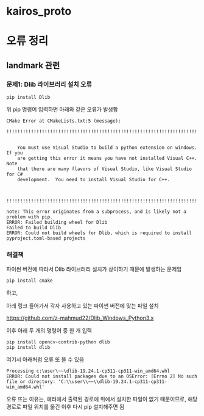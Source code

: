 # kairos_proto






# 오류 정리

## landmark 관련

### 문제1: Dlib 라이브러리 설치 오류

    pip install Dlib


위 pip 명령어 입력하면 아래와 같은 오류가 발생함


    CMake Error at CMakeLists.txt:5 (message):
        !!!!!!!!!!!!!!!!!!!!!!!!!!!!!!!!!!!!!!!!!!!!!!!!!!!!!!!!!!!!!!!!!!!!!!!!!!!!!!!


        You must use Visual Studio to build a python extension on windows.  If you
        are getting this error it means you have not installed Visual C++.  Note
        that there are many flavors of Visual Studio, like Visual Studio for C#
        development.  You need to install Visual Studio for C++.


        !!!!!!!!!!!!!!!!!!!!!!!!!!!!!!!!!!!!!!!!!!!!!!!!!!!!!!!!!!!!!!!!!!!!!!!!!!!!!!!

    note: This error originates from a subprocess, and is likely not a problem with pip.
    ERROR: Failed building wheel for Dlib
    Failed to build Dlib
    ERROR: Could not build wheels for Dlib, which is required to install pyproject.toml-based projects


### 해결책
파이썬 버전에 따라서 Dlib 라이브러리 설치가 상이하기 때문에 발생하는 문제임


    pip install cmake

하고,

아래 링크 들어가서 각자 사용하고 있는 파이썬 버전에 맞는 파일 설치

<https://github.com/z-mahmud22/Dlib_Windows_Python3.x>

이후 아래 두 개의 명령어 중 한 개 입력

    pip install opencv-contrib-python dlib
    pip install dlib


여기서 아래처럼 오류 또 뜰 수 있음

    Processing c:\user\~~\dlib-19.24.1-cp311-cp311-win_amd64.whl
    ERROR: Could not install packages due to an OSError: [Errno 2] No such file or directory: 'C:\\user\\~~\\dlib-19.24.1-cp311-cp311-win_amd64.whl'

오류 뜨는 이유는, 에러에서 출력된 경로에 위에서 설치한 파일이 없기 때문이므로, 해당 경로로 파일 위치를 옮긴 이후 다시 pip 설치해주면 됨


